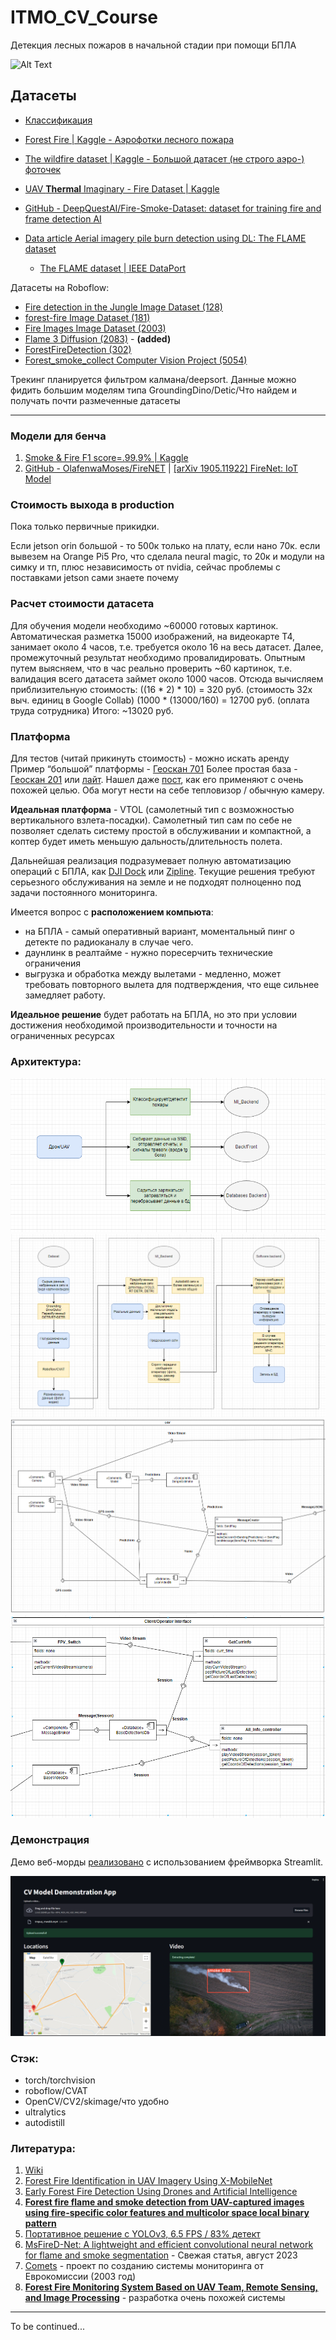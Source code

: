 # ITMO_CV_Course

Детекция лесных пожаров в начальной стадии при помощи БПЛА

![Alt Text](Assets/tl_5ep.gif)

## Датасеты

- [Классификация](https://www.kaggle.com/datasets/chandranaveenkumar/forest-fires-classification)

- [Forest Fire | Kaggle - Аэрофотки лесного пожара](https://www.kaggle.com/datasets/kutaykutlu/forest-fire)

- [The wildfire dataset | Kaggle - Большой датасет (не строго аэро-) фоточек](https://www.kaggle.com/datasets/elmadafri/the-wildfire-dataset)

- [UAV **Thermal** Imaginary - Fire Dataset | Kaggle](https://www.kaggle.com/datasets/adiyeceran/uav-thermal-imaginary-fire-dataset)

- [GitHub - DeepQuestAI/Fire-Smoke-Dataset: dataset for training fire and frame detection AI](https://github.com/DeepQuestAI/Fire-Smoke-Dataset)

- [Data article Aerial imagery pile burn detection using DL: The FLAME dataset](https://github.com/DeepQuestAI/Fire-Smoke-Dataset)
  - [The FLAME dataset | IEEE DataPort](https://ieee-dataport.org/open-access/flame-dataset-aerial-imagery-pile-burn-detection-using-drones-uavs)

Датасеты на Roboflow:

- [Fire detection in the Jungle Image Dataset (128)](https://universe.roboflow.com/suman-gole/firedetectioninthejungle/dataset/1)
- [forest-fire Image Dataset (181)](https://universe.roboflow.com/forestfire-ebdlc/forest-fire-p9oe7/dataset/1)
- [Fire Images Image Dataset (2003)](https://universe.roboflow.com/firedetection-7jmbo/fire-images-yajsk/dataset/2)
- [Flame 3 Diffusion (2083)](https://universe.roboflow.com/maxgray/flame-3-diffusion) - **(added)**
- [ForestFireDetection (302)](https://universe.roboflow.com/forest-fire-qxlzs/forest_fire_detection-lntg8)
- [Forest_smoke_collect Computer Vision Project (5054)](https://universe.roboflow.com/journalfinal/forest_smoke_collect)

Трекинг планируется фильтром калмана/deepsort. Данные можно фидить большим моделям типа GroundingDino/Detic/Что найдем и получать почти размеченные датасеты

---

### Модели для бенча 
1. [Smoke & Fire F1 score=.99.9% | Kaggle](https://www.kaggle.com/code/gpiosenka/smoke-fire-f1-score-99-9)
2. [GitHub - OlafenwaMoses/FireNET](https://github.com/OlafenwaMoses/FireNET/tree/master) | [[arXiv 1905.11922] FireNet: IoT Model](https://arxiv.org/abs/1905.11922)

### Стоимость выхода в production
Пока только первичные прикидки.

Если jetson orin большой - то 500к только на плату, если нано 70к.
если вывезем на Orange Pi5 Pro, что сделала neural magic, то 20к и модули на симку и тп, плюс независимость от nvidia, сейчас проблемы с поставками jetson сами знаете почему

### Расчет стоимости датасета
Для обучения модели необходимо ~60000 готовых картинок. Автоматическая разметка 15000 изображений, на видеокарте Т4, занимает около 4 часов, т.е. требуется около 16 на весь датасет. Далее, промежуточный результат необходимо провалидировать.
Опытным путем выясняем, что в час реально проверить ~60 картинок, т.е. валидация всего датасета займет около 1000 часов. Отсюда вычисляем приблизительную стоимость: 
((16 * 2) * 10) = 320 руб. (стоимость 32х выч. единиц в Google Collab)
(1000 * (13000/160) = 12700 руб. (оплата труда сотрудника)
Итого: ~13020 руб.

### Платформа
Для тестов (читай прикинуть стоимость) - можно искать аренду
Пример “большой” платформы - [Геоскан 701](https://www.geoscan.ru/ru/products/geoscan701)
Более простая база - [Геоскан 201](https://www.geoscan.ru/ru/products/geoscan201/geo) или [лайт](https://www.geoscan.ru/ru/products/lite). Нашел даже [пост](https://www.geoscan.ru/ru/blog/geoscan-201-na-sluzhbe-ministerstva-lesnogo-khozyaystva-novgorodskoy-oblasti), как его применяют с очень похожей целью. 
Оба могут нести на себе тепловизор / обычную камеру.

**Идеальная платформа** - VTOL (самолетный тип с возможностью вертикального взлета-посадки). 
Самолетный тип сам по себе не позволяет сделать систему простой в обслуживании и компактной, а коптер будет иметь меньшую дальность/длительность полета. 

Дальнейшая реализация подразумевает полную автоматизацию операций с БПЛА, как [DJI Dock](https://enterprise.dji.com/ru/dock) или [Zipline](https://www.flyzipline.com/). 
Текущие решения требуют серьезного обслуживания на земле и не подходят полноценно под задачи постоянного мониторинга.

Имеется вопрос с **расположением компьюта**:
- на БПЛА - самый оперативный вариант, моментальный пинг о детекте по радиоканалу в случае чего.
- даунлинк в реалтайме - нужно поресерчить технические ограничения
- выгрузка и обработка между вылетами - медленно, может требовать повторного вылета для подтверждения, что еще сильнее замедляет работу.

**Идеальное решение** будет работать на БПЛА, но это при условии достижения необходимой производительности и точности на ограниченных ресурсах

### Архитектура:

![Alt Text](Assets/ArchTotal.PNG)
![Alt Text](Assets/ArchFlow.PNG)
![Alt Text](Assets/CompDiagUAV.PNG)
![Alt Text](Assets/CompDiagClient.PNG)

### Демонстрация

Демо веб-морды [реализовано](streamlit_map.py) с использованием фреймворка Streamlit.

![Alt Text](Assets/StreamlitMVP.png)

### Стэк:
- torch/torchvision
- roboflow/CVAT
- OpenCV/CV2/skimage/что удобно
- ultralytics
- autodistill


### Литература:
1. [Wiki](https://en.wikipedia.org/wiki/Drones_in_wildfire_management)
2. [Forest Fire Identification in UAV Imagery Using X-MobileNet](https://www.mdpi.com/2079-9292/12/3/733)
3. [Early Forest Fire Detection Using Drones and Artificial Intelligence](https://ieeexplore.ieee.org/document/8756696)
4. **[Forest fire flame and smoke detection from UAV-captured images using fire-specific color features and multicolor space local binary pattern](https://cdnsciencepub.com/doi/full/10.1139/juvs-2020-0009)**
5. [Портативное решение с YOLOv3, 6.5 FPS / 83% детект](https://doi.org/10.1109/ICIAI.2019.8850815)
6. [MsFireD-Net: A lightweight and efficient convolutional neural network for flame and smoke segmentation](https://www.sciencedirect.com/science/article/pii/S2949855423000345?via%3Dihub) - Свежая статья, август 2023
7. [Comets](http://www.comets-uavs.org/applications/fire.shtml) - проект по созданию системы мониторинга от Еврокомиссии (2003 год)
8. **[Forest Fire Monitoring System Based on UAV Team, Remote Sensing, and Image Processing](https://www.researchgate.net/publication/328087679_Forest_Fire_Monitoring_System_Based_on_UAV_Team_Remote_Sensing_and_Image_Processing)**  - разработка очень похожей системы

---

To be continued...
